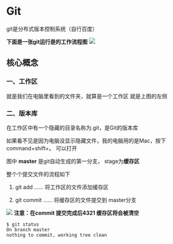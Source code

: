 # Git

git是分布式版本控制系统（自行百度）

**下面是一张git运行是的工作流程图**
![](https://cdn.liaoxuefeng.com/cdn/files/attachments/001384907702917346729e9afbf4127b6dfbae9207af016000/0)
## 核心概念
### 一、工作区
就是我们在电脑里看到的文件夹，就算是一个工作区 就是上图的左侧
### 二、版本库
在工作区中有一个隐藏的目录名称为.git，是Git的版本库

如果看不见是因为电脑没显示隐藏文件，我的电脑用的是Mac，按下command+shift+。 可以打开

图中 **master** 是git自动生成的第一分支，
stage为**缓存区**

整个个提交文件的流程如下
1. git add …… 将工作区的文件添加缓存区

2. git commit …… 将缓存区的文件提交到 master分支

![](https://cdn.liaoxuefeng.com/cdn/files/attachments/001384907584977fc9d4b96c99f4b5f8e448fbd8589d0b2000/0)
**注意：在commit 提交完成后4321 缓存区将会被清空**
```Git
$ git status
On branch master
nothing to commit, working tree clean
```
